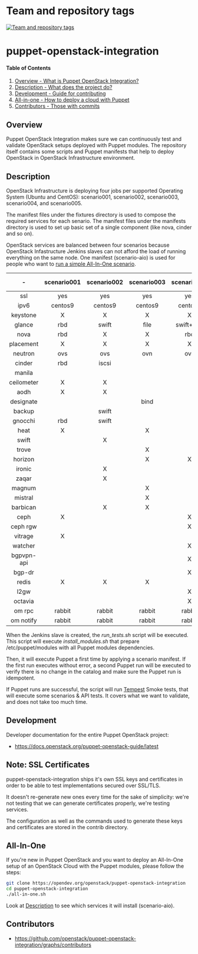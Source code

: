 Team and repository tags
========================

[![Team and repository tags](https://governance.openstack.org/tc/badges/puppet-openstack-integration.svg)](https://governance.openstack.org/tc/reference/tags/index.html)

<!-- Change things from this point on -->

puppet-openstack-integration
============================

#### Table of Contents

1. [Overview - What is Puppet OpenStack Integration?](#overview)
2. [Description - What does the project do?](#description)
3. [Development - Guide for contributing](#development)
4. [All-in-one - How to deploy a cloud with Puppet](#all-in-one)
5. [Contributors - Those with commits](#contributors)


Overview
--------

Puppet OpenStack Integration makes sure we can continuously test and validate
OpenStack setups deployed with Puppet modules. The repository itself contains
some scripts and Puppet manifests that help to deploy OpenStack in OpenStack
Infrastructure environment.


Description
-----------

OpenStack Infrastructure is deploying four jobs per supported Operating System
(Ubuntu and CentOS): scenario001, scenario002, scenario003, scenario004, and
scenario005.

The manifest files under the fixtures directory is used to compose the required
services for each senario. The manifest files under the manifests directory
is used to set up basic set of a single component (like nova, cinder and so on).

OpenStack services are balanced between four scenarios because OpenStack
Infastructure Jenkins slaves can not afford the load of running everything on
the same node.
One manifest (scenario-aio) is used for people who want to [run a simple All-In-One
scenario](#all-in-one).

|     -      | scenario001 | scenario002 | scenario003 | scenario004 | scenario005 | scenario-aio |
|:----------:|:-----------:|:-----------:|:-----------:|:-----------:|:-----------:|:------------:|
| ssl        |     yes     |      yes    |      yes    |     yes     |     yes     |     no       |
| ipv6       |   centos9   |    centos9  |    centos9  |   centos9   |   centos9   |     no       |
| keystone   |      X      |       X     |       X     |      X      |      X      |      X       |
| glance     |     rbd     |     swift   |     file    |  swift+rgw  |   cinder    |    file      |
| nova       |     rbd     |       X     |       X     |     rbd     |      X      |      X       |
| placement  |      X      |       X     |       X     |      X      |      X      |      X       |
| neutron    |     ovs     |      ovs    |      ovn    |     ovs     |     ovn     |     ovs      |
| cinder     |     rbd     |     iscsi   |             |             |    iscsi    |   iscsi      |
| manila     |             |             |             |             |     lvm     |              |
| ceilometer |      X      |       X     |             |             |             |              |
| aodh       |      X      |       X     |             |             |             |              |
| designate  |             |             |     bind    |             |             |              |
| backup     |             |    swift    |             |             |             |              |
| gnocchi    |     rbd     |    swift    |             |             |             |              |
| heat       |      X      |             |       X     |             |             |              |
| swift      |             |       X     |             |             |             |              |
| trove      |             |             |       X     |             |             |              |
| horizon    |             |             |       X     |      X      |             |      X       |
| ironic     |             |       X     |             |             |             |              |
| zaqar      |             |       X     |             |             |             |              |
| magnum     |             |             |       X     |             |             |              |
| mistral    |             |             |       X     |             |             |              |
| barbican   |             |       X     |       X     |             |             |              |
| ceph       |      X      |             |             |      X      |             |              |
| ceph rgw   |             |             |             |      X      |             |              |
| vitrage    |      X      |             |             |             |             |              |
| watcher    |             |             |             |      X      |             |              |
| bgpvpn-api |             |             |             |      X      |             |              |
| bgp-dr     |             |             |             |      X      |             |              |
| redis      |      X      |       X     |       X     |             |             |              |
| l2gw       |             |             |             |      X      |             |              |
| octavia    |             |             |             |      X      |      X      |              |
| om rpc     |    rabbit   |    rabbit   |    rabbit   |    rabbit   |    rabbit   |    rabbit    |
| om notify  |    rabbit   |    rabbit   |    rabbit   |    rabbit   |    rabbit   |    rabbit    |

When the Jenkins slave is created, the *run_tests.sh* script will be executed.
This script will execute *install_modules.sh* that prepare /etc/puppet/modules
with all Puppet modules dependencies.

Then, it will execute Puppet a first time by applying a scenario manifest.
If the first run executes without error, a second Puppet run will be executed to
verify there is no change in the catalog and make sure the Puppet run is
idempotent.

If Puppet runs are successful, the script will run
[Tempest](https://docs.openstack.org/tempest/latest/overview.html) Smoke
tests, that will execute some scenarios & API tests. It covers what we want to
validate, and does not take too much time.


Development
-----------

Developer documentation for the entire Puppet OpenStack project:

* https://docs.openstack.org/puppet-openstack-guide/latest

Note: SSL Certificates
----------------------

puppet-openstack-integration ships it's own SSL keys and certificates in order
to be able to test implementations secured over SSL/TLS.

It doesn't re-generate new ones every time for the sake of simplicity: we're
not testing that we can generate certificates properly, we're testing services.

The configuration as well as the commands used to generate these keys and
certificates are stored in the contrib directory.

All-In-One
----------

If you're new in Puppet OpenStack and you want to deploy an All-In-One setup of
an OpenStack Cloud with the Puppet modules, please follow the steps:

```bash
git clone https://opendev.org/openstack/puppet-openstack-integration
cd puppet-openstack-integration
./all-in-one.sh
```

Look at [Description](#description) to see which services it will install
(scenario-aio).


Contributors
------------

* https://github.com/openstack/puppet-openstack-integration/graphs/contributors
